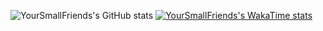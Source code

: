 ![YourSmallFriends's GitHub stats](https://github-readme-stats.vercel.app/api?username=YourSmallFriend&show_icons=true&theme=transparent)
[![YourSmallFriends's WakaTime stats](https://github-readme-stats.vercel.app/api/wakatime?username=YourSmallFriends)](https://github.com/anuraghazra/github-readme-stats)

